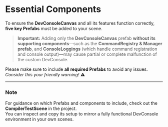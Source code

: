 # Essential Components

To ensure the **DevConsoleCanvas** and all its features function correctly, **five key Prefabs** must be added to your scene.

> **Important:** Adding only the **DevConsoleCanvas** prefab **without its supporting components**—such as the **CommandRegistry & Manager prefab**, and **ConsoleLoggings** (which handle command registration and console output)—may cause partial or complete malfunction of the custom DevConsole.

Please make sure to include **all required Prefabs** to avoid any issues.  
*Consider this your friendly warning!* ⚠️

---

### Note

For guidance on which Prefabs and components to include, check out the **CompilerTestScene** in the project.  
You can inspect and copy its setup to mirror a fully functional DevConsole environment in your own scenes.